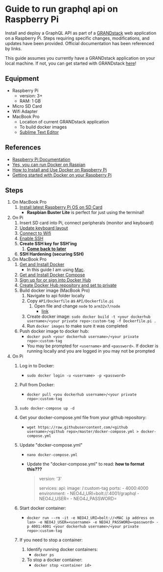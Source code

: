 # Guide to run graphql api on Raspberry Pi #

Install and deploy a GraphQL API as part of a [GRANDstack](https://grandstack.io/) web application on a Raspberry Pi. Steps requiring specific changes, modifications, and updates have been provided. Official documentation has been referenced by links.

This guide assumes you currently have a GRANDstack application on your local machine. If not, you can get started with GRANDstack [here](https://grandstack.io/docs/getting-started-neo4j-graphql)!

## Equipment ##
* Raspberry Pi
	* version: 3+
	* RAM: 1 GB
* Micro SD Card
* Wifi Adapter
* MacBook Pro
	* Location of current GRANDstack application
	* To build docker images
	* [Sublime Text Editor](https://www.sublimetext.com/3)

## References ##
- [Raspberry Pi Documentation](https://www.raspberrypi.org/documentation/)
- [Yes, you can run Docker on Raspian](https://withblue.ink/2019/07/13/yes-you-can-run-docker-on-raspbian.html)
- [How to Install and Use Docker on Raspberry Pi](https://linuxize.com/post/how-to-install-and-use-docker-on-raspberry-pi/)
- [Getting started with Docker on your Raspberry Pi](https://blog.hypriot.com/getting-started-with-docker-on-your-arm-device/)

## Steps ##
1. On MacBook Pro
	1. [Install latest Raspberry Pi OS on SD Card](https://www.raspberrypi.org/documentation/installation/installing-images/)
		* **Raspbian Buster Lite** is perfect for just using the terminal!
1. On Pi
	1. Insert SD card into Pi, connect peripherals (monitor and keyboard) 
	1. [Update keyboard layout](https://scribles.net/changing-keyboard-layout-on-raspberry-pi/)
	1. [Connect to Wifi](https://www.raspberrypi.org/documentation/configuration/wireless/wireless-cli.md)
	1. [Enable SSH](https://www.raspberrypi.org/documentation/remote-access/ssh/)
	1. **Create SSH key for SSH'ing**
		1. **[Come back to later](https://www.raspberrypi.org/documentation/configuration/security.md)**
	1. **SSH Hardening (securing SSH)**
1. On MacBook Pro
	1. [Get and Install Docker](https://docs.docker.com/get-docker/)
		- In this guide I am using [Mac](https://docs.docker.com/docker-for-mac/install/).
	1. [Get and Install Docker Compose](https://docs.docker.com/compose/install/)
	1. [Sign up for or sign into Docker Hub](https://hub.docker.com/)
	1. [Create Docker Hub repository and set to private](https://docs.docker.com/docker-hub/repos/)
	1. Build docker image (MacBook Pro)
		1. Navigate to api folder locally
		1. Copy `API/Dockerfile` as `API/Dockerfile.pi`
			1. Open file and change `node` to `arm32v7/node`
				* [link](https://hub.docker.com/r/arm32v7/node/)
		1. Create docker image: `sudo docker build -t <your dockerhub username>/<your private repo>:custom-tag -f Dockerfile.pi .`
		1. Run `docker images` to make sure it was completed
	1. Push docker image to docker hub: 
		* `docker push <your dockerhub username>/<your private repo>:custom-tag`
		* You may be prompted for `<username>` and `<password>`. If docker is running locally and you are logged in you may not be prompted
1. On Pi
	1. Log in to Docker: 
		- `sudo docker login -u <username> -p <password>`
	1. Pull from Docker: 
		- `docker pull <you dockerhub username>/<your private repo>:custom-tag`
	1. `sudo docker-compose up -d`	
	1. Get your docker-compose.yml file from your github repository:
		- `wget https://raw.githubusercontent.com/<github username>/<github repo>/master/docker-compose.yml > docker-compose.yml`
	1. Update "docker-compose.yml"
		- `nano docker-compose.yml`
		- Update the "docker-compose.yml" to read: **how to format this???**
			
			>version: '3'
			> 
			>services:
			>  api:
			>    image: <your dockerhub username>/<your private repo>:custom-tag
			>	ports:
			>	  - 4000:4000
			>	environment:
			>	  - NEO4J_URI=bolt://<MAC ip address on lan>:4001/graphql
			>	  - NEO4J_USER=<neo4j username>
			>     - NEO4J_PASSWORD=<neo4j password>

	1. Start docker container:
		- `docker run --rm -it -e NEO4J_URI=bolt://<MAC ip address on lan> -e NEO4J_USER=<username> -e NEO4J_PASSWORD=<password> -p 4001:4001 <your dockerhub username>/<your private repo>:custom-tag`
	1. If you need to stop a container:
		1. Identify running docker containers:
			- `docker ps`
		1. To stop a docker container:
			- `docker stop <container id>`